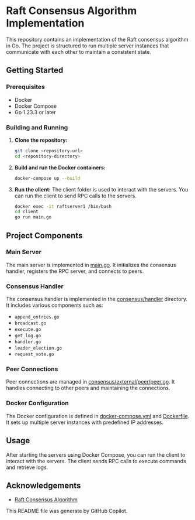 # Raft Consensus Algorithm Implementation

This repository contains an implementation of the Raft consensus algorithm in Go. The project is structured to run multiple server instances that communicate with each other to maintain a consistent state.

## Getting Started

### Prerequisites

- Docker
- Docker Compose
- Go 1.23.3 or later

### Building and Running

1. **Clone the repository:**

    ```sh
    git clone <repository-url>
    cd <repository-directory>
    ```

2. **Build and run the Docker containers:**

    ```sh
    docker-compose up --build
    ```

3. **Run the client:**
The client folder is used to interact with the servers. You can run the client to send RPC calls to the servers.

    ```sh
    docker exec -it raftserver1 /bin/bash
    cd client
    go run main.go
    ```

## Project Components

### Main Server

The main server is implemented in [main.go](main.go). It initializes the consensus handler, registers the RPC server, and connects to peers.

### Consensus Handler

The consensus handler is implemented in the [consensus/handler](consensus/handler) directory. It includes various components such as:

- `append_entries.go`
- `broadcast.go`
- `execute.go`
- `get_log.go`
- `handler.go`
- `leader_election.go`
- `request_vote.go`

### Peer Connections

Peer connections are managed in [consensus/external/peer/peer.go](consensus/external/peer/peer.go). It handles connecting to other peers and maintaining the connections.

### Docker Configuration

The Docker configuration is defined in [docker-compose.yml](docker-compose.yml) and [Dockerfile](Dockerfile). It sets up multiple server instances with predefined IP addresses.

## Usage

After starting the servers using Docker Compose, you can run the client to interact with the servers. The client sends RPC calls to execute commands and retrieve logs.

## Acknowledgements

- [Raft Consensus Algorithm](https://raft.github.io/)

This README file was generate by GitHub Copilot.

